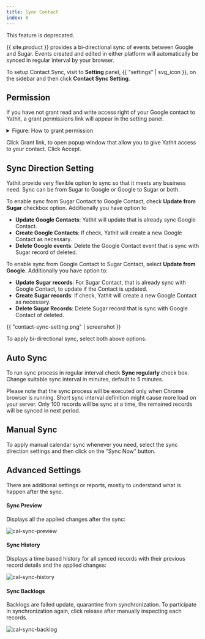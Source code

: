 ```yaml
---
title: Sync Contact 
index: 6
---
```


This feature is deprecated.

{{ site.product }} provides a bi-directional sync of events between Google and Sugar. Events created and edited in either platform will automatically be synced in regular interval by your browser.

To setup Contact Sync, visit to **Setting** panel, {{ "settings" | svg_icon }}, on the sidebar and then click **Contact Sync Setting**. 


## Permission

If you have not grant read and write access right of your Google contact to Yathit, a grant permissions link will appear in the setting panel.

<details>
<summary>Figure: How to grant permission</summary>
{% include full-screenshot.html file="grant-contacts-permission.gif" %}
</details>

Click Grant link, to open popup window that allow you to give Yathit access to your contact. Click Accept.


## Sync Direction Setting

Yathit provide very flexible option to sync so that it meets any business need. Sync can be from Sugar to Google or Google to Sugar or both.

To enable sync from Sugar Contact to Google Contact, check **Update from Sugar** checkbox option. Additionally you have option to

* **Update Google Contacts**: Yathit will update that is already sync Google Contact.
* **Create Google Contacts**: If check, Yathit will create a new Google Contact as necessary.
* **Delete Google events**: Delete the Google Contact event that is sync with Sugar record of deleted.
  
To enable sync from Google Contact to Sugar Contact, select **Update from Google**. Additionally you have option to:

* **Update Sugar records**: For Sugar Contact, that is already sync with Google Contact, to update if the Contact is updated.
* **Create Sugar records**: If check, Yathit will create a new Google Contact as necessary.
* **Delete Sugar Records**: Delete Sugar record that is sync with Google Contact of deleted.  


{{ "contact-sync-setting.png" | screenshot }}

To apply bi-directional sync, select both above options.

## Auto Sync

To run sync process in regular interval check **Sync regularly** check box. Change suitable sync interval in minutes, default to 5 minutes.

Please note that the sync process will be executed only when Chrome browser is running. Short sync interval definition might cause more load on your server. Only 100 records will be sync at a time, the remained records will be synced in next period.

## Manual Sync

To apply manual calendar sync whenever you need, select the sync direction settings and then click on the “Sync Now” button.
 
## Advanced Settings 

There are additional settings or reports, mostly to understand what is happen after the sync.

#### Sync Preview

Displays all the applied changes after the sync:

![cal-sync-preview](https://yathit-assets.storage.googleapis.com/screenshot/cal-sync-preview.png)
 

#### Sync History

Displays a time based history for all synced records with their previous record details and the applied changes:

![cal-sync-history](https://yathit-assets.storage.googleapis.com/screenshot/cal-sync-history.png)


#### Sync Backlogs

Backlogs are failed update, quarantine from synchronization. To participate in synchronization again, click release after manually inspecting each records.

![cal-sync-backlog](https://yathit-assets.storage.googleapis.com/screenshot/cal-sync-backlog.png)
 
